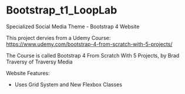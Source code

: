 # Bootstrap_t1_LoopLab
Specialized Social Media Theme - Bootstrap 4 Website

This project dervies from a Udemy Course: https://www.udemy.com/bootstrap-4-from-scratch-with-5-projects/

The Course is called Bootstrap 4 From Scratch With 5 Projects, by Brad Traversy of Traversy Media

Website Features:

- Uses Grid System and New Flexbox Classes

